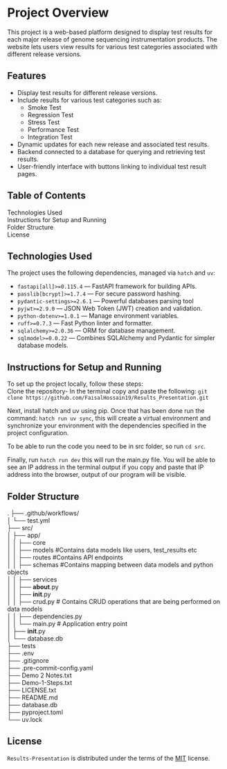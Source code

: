 # Project Overview
This project is a web-based platform designed to display test results for each major release of genome sequencing instrumentation products. The website lets users view results for various test categories associated with different release versions. 

## Features
- Display test results for different release versions.
- Include results for various test categories such as:
  - Smoke Test
  - Regression Test
  - Stress Test
  - Performance Test
  - Integration Test
- Dynamic updates for each new release and associated test results.
- Backend connected to a database for querying and retrieving test results.
- User-friendly interface with buttons linking to individual test result pages.

## Table of Contents
Technologies Used <br>
Instructions for Setup and Running <br>
Folder Structure <br>
License<br>


## Technologies Used
The project uses the following dependencies, managed via `hatch` and `uv`:

- `fastapi[all]>=0.115.4` — FastAPI framework for building APIs.
- `passlib[bcrypt]>=1.7.4` — For secure password hashing.
- `pydantic-settings>=2.6.1` — Powerful databases parsing tool
- `pyjwt>=2.9.0` — JSON Web Token (JWT) creation and validation.
- `python-dotenv>=1.0.1` — Manage environment variables.
- `ruff>=0.7.3` — Fast Python linter and formatter.
- `sqlalchemy>=2.0.36` — ORM for database management.
- `sqlmodel>=0.0.22` — Combines SQLAlchemy and Pydantic for simpler database models.

## Instructions for Setup and Running 
To set up the project locally, follow these steps: <br>
Clone the repository- 
In the terminal copy and paste the following: `git clone https://github.com/FaisalHossain19/Results_Presentation.git` <br> 

Next, install hatch and uv using pip. Once that has been done run the command: `hatch run uv sync`, this will create a virtual environment and synchronize your environment with the dependencies specified in the project configuration. <br>

To be able to run the code you need to be in src folder, so run `cd src`. 

Finally, run `hatch run dev` this will run the main.py file. You will be able to see an IP address in the terminal output if you copy and paste that IP address into the browser, output of our program will be visible. 

## Folder Structure

.
├── .github/workflows/     <br>
│   └── test.yml <br>
├── src/           <br>
│   ├── app/        <br>
│   │   ├── core                  
│   │   ├── models                      #Contains data models like users, test_results etc   <br>
│   │   ├── routes                      #Contains API endpoints    <br>
│   │   ├── schemas                     #Contains mapping between data models and python objects  <br>
│   │   ├── services                         <br>
│   │   ├── __about__.py                     <br>
│   │   ├── __init__.py                       <br>
│   │   ├── crud.py           # Contains CRUD operations that are being performed on data models    <br>
│   │   ├── dependencies.py                         <br>
│   │   └── main.py                      # Application entry point          <br>
│   ├── __init__.py                            <br>
│   └── database.db                             <br>
├── tests                                     <br>
├── .env                                        <br>
├── .gitignore                                   <br>
├── .pre-commit-config.yaml                        <br>
├── Demo 2 Notes.txt                               <br>
├── Demo-1-Steps.txt                                <br>
├── LICENSE.txt                                     <br>
├── README.md                                      
├── database.db  <br>
├── pyproject.toml  <br>
└── uv.lock  <br>


## License

`Results-Presentation` is distributed under the terms of the [MIT](https://spdx.org/licenses/MIT.html) license.
